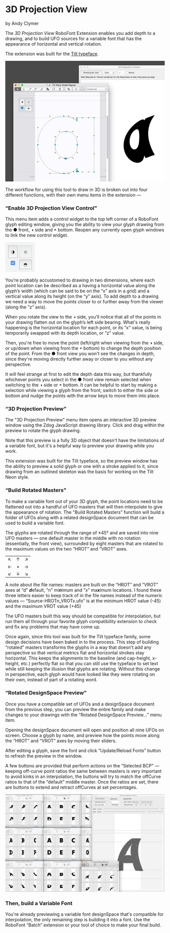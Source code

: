 # 3D Projection View
by Andy Clymer

The *3D Projection View* RoboFont Extension enables you add depth to a drawing, and to build UFO sources for a variable font that has the appearance of horizontal and vertical rotation.

The extension was built for the [Tilt typeface](https://github.com/andyclymer/Tilt-Typeface/).

![Interface](/images/ui-animation.gif?raw=true)

The workflow for using this tool to draw in 3D is broken out into four different functions, with their own menu items in the extension —

### “Enable 3D Projection View Control”

This menu item adds a control widget to the top left corner of a RoboFont glyph editing window, giving you the ability to view your glyph drawing from the ● front, ◑ side and ◓ bottom. Reopen any currently open glyph windows to link the new control widget.

![UI Control](/images/ui-control.png?raw=true)

You’re probably accustomed to drawing in two dimensions, where each point location can be described as a having a horizontal value along the glyph’s width (which can be said to be on the “x” axis in a grid) and a vertical value along its height (on the “y” axis). To add depth to a drawing we need a way to move the points closer to or further away from the viewer (along the “z” axis).

When you rotate the view to the ◑ side, you’ll notice that all of the points in your drawing flatten out on the glyph’s left side bearing. What's really happening is the horizontal location for each point, or its “x” value, is being temporarily swapped with its depth location, or “z” value.

Then, you're free to move the point (left/right when viewing from the ◑ side, or up/down when viewing from the ◓ bottom) to change the depth position of the point. From the ● front view you won't see the changes in depth, since they're moving directly further away or closer to you without any perspective.

It will feel strange at first to edit the depth data this way, but thankfully whichever points you select in the ● front view remain selected when switching to the ◑ side or ◓ bottom. It can be helpful to start by making a selection while viewing a glyph from the front, switch to either the side or bottom and nudge the points with the arrow keys to move them into place.

### “3D Projection Preview”

The "3D Projection Preview" menu item opens an interactive 3D preview window using the Zdog JavaScript drawing library. Click and drag within the preview to rotate the glyph drawing.

Note that this preview is a fully 3D object that doesn't have the limitations of a variable font, but it's a helpful way to preview your drawing while you work.

This extension was built for the Tilt typeface, so the preview window has the ability to preview a solid glyph or one with a stroke applied to it, since drawing from an outlined skeleton was the basis for working on the Tilt Neon style.

### “Build Rotated Masters”

To make a variable font out of your 3D glyph, the point locations need to be flattened out into a handful of UFO masters that will then interpolate to give the appearance of rotation. The "Build Rotated Masters" function will build a folder of UFOs along with a related designSpace document that can be used to build a variable font.

The glyphs are rotated through the range of ±45° and are saved into nine UFO masters — one default master in the middle with no rotation (essentially, the front view), surrounded by eight masters that are rotated to the maximum values on the two “HROT” and “VROT” axes.

| | | |
| :---: | :---: | :---: |
| ↖︎ | ↑ | ↗︎ | 
| ← | • | → |
| ↙︎ | ↓ | ↘︎ |

A note about the file names: masters are built on the “HROT” and “VROT” axes at “d” ***d***efault, “n” mi***n***imum and ”x” ma***x***imum locations. I found these three letters easier to keep track of in the file names instead of the numeric values — “Source-HROTn_VROTx.ufo” is at the minimum HROT value (-45) and the maximum VROT value (+45)

The UFO masters built this way should be compatible for interpolation, but run them all through your favorite glyph compatibility extension to check and fix any problems that may have come up.

Once again, since this tool was built for the Tilt typeface family, some design decisions have been baked in to the process. This step of building “rotated” masters transforms the glyphs in a way that doesn’t add any perspective so that vertical metrics flat and horizontal strokes stay horizontal. This keeps the alignments to the baseline (and cap-height, x-height, etc.) perfectly flat so that you can still use the typeface to set text while still keeping the illusion that glyphs are rotating. Without this change in perspective, each glyph would have looked like they were rotating on their own, instead of part of a rotating word.

### “Rotated DesignSpace Preview”

Once you have a compatible set of UFOs and a designSpace document from the previous step, you can preview the entire family and make changes to your drawings with the “Rotated DesignSpace Preview...” menu item.

Opening the designSpace document will open and position all nine UFOs on screen. Choose a glyph by name, and preview how the points move along the “HROT” and “VROT” axes by moving their sliders.

After editing a glyph, save the font and click “Update/Reload Fonts” button to refresh the preview in the window.

A few buttons are provided that perform actions on the “Selected BCP” — keeping off-curve point ratios the same between masters is very important to avoid kinks in an interpolation, the buttons will try to match the offCurve ratios to that of the “default” middle master. Once the ratios are set, there are buttons to extend and retract offCurves at set percentages.

![Designspace](/images/designspace.png?raw=true)

### Then, build a Variable Font

You're already previewing a variable font designSpace that's compatible for interpolation, the only remaining step is building it into a font. Use the RoboFont “Batch” extension or your tool of choice to make your final build.

